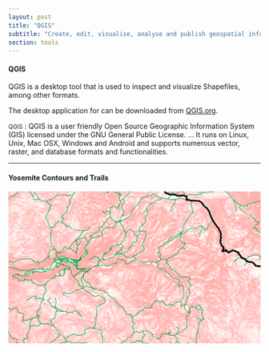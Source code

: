 ```yaml
---
layout: post
title: "QGIS"
subtitle: "Create, edit, visualise, analyse and publish geospatial information"
section: tools
---
```


#### QGIS

QGIS is a desktop tool that is used to inspect and visualize Shapefiles, among other formats.

The desktop application for can be downloaded from [QGIS.org](https://qgis.org/en/site/forusers/download.html).

<small>QGIS</small>
: QGIS is a user friendly Open Source Geographic Information System (GIS) licensed under the GNU General Public License. ... It runs on Linux, Unix, Mac OSX, Windows and Android and supports numerous vector, raster, and database formats and functionalities.

---

#### Yosemite Contours and Trails

![](images/16cd1b45.png)
